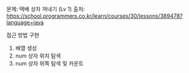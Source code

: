 문제: 택배 상자 꺼내기 (Lv 1)
출처: https://school.programmers.co.kr/learn/courses/30/lessons/389478?language=java

접근 방법
구현
1. 배열 생성
2. num 상자 위치 탐색
3. num 상자 위쪽 탐색 및 카운트
